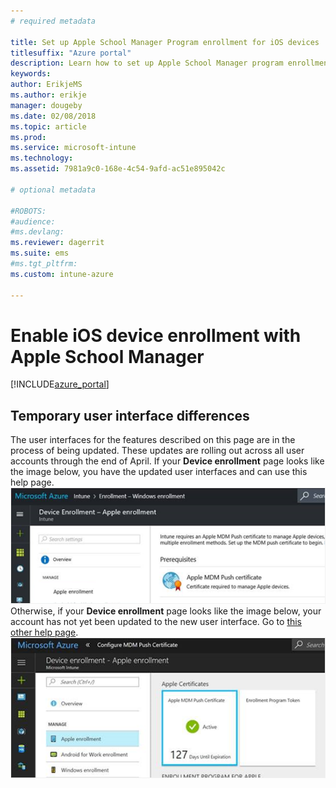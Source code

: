 ```yaml
---
# required metadata

title: Set up Apple School Manager Program enrollment for iOS devices
titlesuffix: "Azure portal"
description: Learn how to set up Apple School Manager program enrollment for corporate-owned iOS devices with Intune (new UI)"
keywords:
author: ErikjeMS 
ms.author: erikje
manager: dougeby
ms.date: 02/08/2018
ms.topic: article
ms.prod:
ms.service: microsoft-intune
ms.technology:
ms.assetid: 7981a9c0-168e-4c54-9afd-ac51e895042c

# optional metadata

#ROBOTS:
#audience:
#ms.devlang:
ms.reviewer: dagerrit
ms.suite: ems
#ms.tgt_pltfrm:
ms.custom: intune-azure

---
```


# Enable iOS device enrollment with Apple School Manager

[!INCLUDE[azure_portal](./includes/azure_portal.md)]

## Temporary user interface differences

The user interfaces for the features described on this page are in the process of being updated. These updates are rolling out across all user accounts through the end of April.
If your **Device enrollment** page looks like the image below, you have the updated user interfaces and can use this help page.
![New user interface](./media/appleenroll-newui.png)
Otherwise, if your **Device enrollment** page looks like the image below, your account has not yet been updated to the new user interface. Go to [this other help page](apple-school-manager-set-up-ios.md).
![Old user interface](./media/appleenroll-oldui.png)
